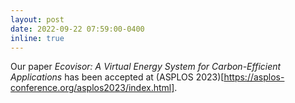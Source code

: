 ```yaml
---
layout: post
date: 2022-09-22 07:59:00-0400
inline: true
---
```


Our paper *Ecovisor: A Virtual Energy System for Carbon-Efficient Applications* has been accepted at (ASPLOS 2023)[https://asplos-conference.org/asplos2023/index.html]. 